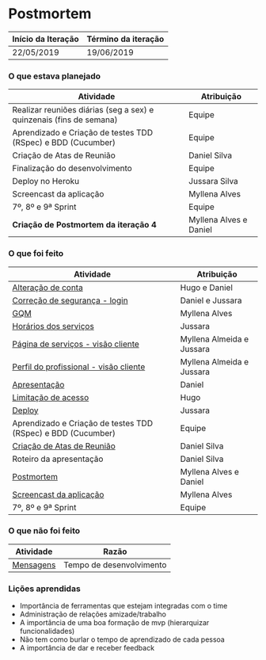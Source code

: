 # Postmortem

Início da Iteração | Término da iteração
------------------ | -------------------
22/05/2019         | 19/06/2019


### O que estava planejado
| Atividade                                                           | Atribuição                 |
| ------------------------------------------------------------------- | -------------------------- |
| Realizar reuniões diárias (seg a sex) e quinzenais (fins de semana) | Equipe                     |
| Aprendizado e Criação de testes TDD (RSpec) e BDD (Cucumber)        | Equipe                     |
| Criação de Atas de Reunião                                          | Daniel Silva               |
| Finalização do desenvolvimento                                      | Equipe                     |
| Deploy no Heroku                                                    | Jussara Silva              |
| Screencast da aplicação                                             | Myllena Alves              |
| 7º, 8º e 9ª Sprint                                                  | Equipe                     |
| **Criação de Postmortem da iteração 4**                             | Myllena Alves e Daniel     |


### O que foi feito
| Atividade                                                                                   | Atribuição     |
| ------------------------------------------------------------------------------------------- |----------------|
|[Alteração de conta](https://github.com/hugouraga/Iggle/issues/30)                           | Hugo e Daniel             | |[Buscas](https://github.com/hugouraga/Iggle/issues/54)                                       | Myllena Almeida e Jussara |
|[Correção de segurança - login](https://github.com/hugouraga/Iggle/issues/47)                | Daniel e Jussara          | 
|[GQM](https://github.com/hugouraga/Iggle/issues/33)                                          | Myllena Alves             |
|[Horários dos serviços](https://github.com/hugouraga/Iggle/issues/22)                        | Jussara                   |
|[Página de serviços - visão cliente](https://github.com/hugouraga/Iggle/issues/31)           | Myllena Almeida e Jussara |
|[Perfil do profissional - visão cliente](https://github.com/hugouraga/Iggle/issues/55)       | Myllena Almeida e Jussara |
|[Apresentação](https://github.com/hugouraga/Iggle/issues/51)                                 | Daniel                    |
|[Limitação de acesso](https://github.com/hugouraga/Iggle/issues/57)                          | Hugo                      |
|[Deploy](https://github.com/hugouraga/Iggle/issues/50)                                       | Jussara                   |
|Aprendizado e Criação de testes TDD (RSpec) e BDD (Cucumber)                                 | Equipe                    |
|[Criação de Atas de Reunião](https://github.com/hugouraga/Iggle/tree/master/%23docs/Itera%C3%A7%C3%A3o%204/Atas%20de%20Reuni%C3%A3o) | Daniel Silva   |
| Roteiro da apresentação	                                                                    | Daniel Silva   |
| [Postmortem](https://github.com/hugouraga/Iggle/blob/master/%23docs/Itera%C3%A7%C3%A3o%204/postmortem.md)                                                 | Myllena Alves e Daniel  |
| [Screencast da aplicação](https://www.loom.com/share/3b37d052cafb4cc2923b0e12a95f70a9)	                                     | Myllena Alves  |
| 7º, 8º e 9ª Sprint                                           | Equipe         |


### O que não foi feito
| Atividade                                                 | Razão                       |
| --------------------------------------------------------- | --------------------------- |
| [Mensagens](https://github.com/hugouraga/Iggle/issues/53) | Tempo de desenvolvimento    |

### Lições aprendidas
- Importância de ferramentas que estejam integradas com o time
- Administração de relações amizade/trabalho
- A importância de uma boa formação de mvp (hierarquizar funcionalidades)
- Não tem como burlar o tempo de aprendizado de cada pessoa
- A importância de dar e receber feedback



